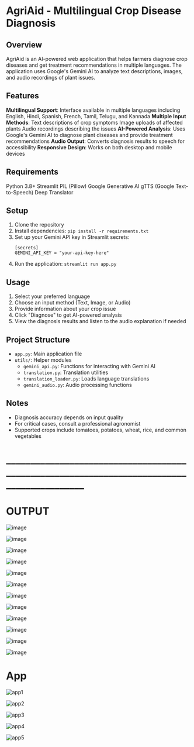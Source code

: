 # AgriAid - Multilingual Crop Disease Diagnosis

## Overview
AgriAid is an AI-powered web application that helps farmers diagnose crop diseases and get treatment recommendations in multiple languages. The application uses Google's Gemini AI to analyze text descriptions, images, and audio recordings of plant issues.

## Features
**Multilingual Support**: Interface available in multiple languages including English, Hindi, Spanish, French, Tamil, Telugu, and Kannada
**Multiple Input Methods**:
  Text descriptions of crop symptoms
  Image uploads of affected plants
  Audio recordings describing the issues
**AI-Powered Analysis**: Uses Google's Gemini AI to diagnose plant diseases and provide treatment recommendations
**Audio Output**: Converts diagnosis results to speech for accessibility
**Responsive Design**: Works on both desktop and mobile devices

## Requirements
Python 3.8+
Streamlit
PIL (Pillow)
Google Generative AI
gTTS (Google Text-to-Speech)
Deep Translator

## Setup
1. Clone the repository
2. Install dependencies: `pip install -r requirements.txt`
3. Set up your Gemini API key in Streamlit secrets:
   ```
   [secrets]
   GEMINI_API_KEY = "your-api-key-here"
   ```
4. Run the application: `streamlit run app.py`

## Usage
1. Select your preferred language
2. Choose an input method (Text, Image, or Audio)
3. Provide information about your crop issue
4. Click "Diagnose" to get AI-powered analysis
5. View the diagnosis results and listen to the audio explanation if needed

## Project Structure
- `app.py`: Main application file
- `utils/`: Helper modules
  - `gemini_api.py`: Functions for interacting with Gemini AI
  - `translation.py`: Translation utilities
  - `translation_loader.py`: Loads language translations
  - `gemini_audio.py`: Audio processing functions

## Notes
- Diagnosis accuracy depends on input quality
- For critical cases, consult a professional agronomist
- Supported crops include tomatoes, potatoes, wheat, rice, and common vegetables

# __________________________________________________________________________________________
# OUTPUT

![image](https://github.com/user-attachments/assets/59365fb2-6553-4c31-871c-c105d62789f7)

![image](https://github.com/user-attachments/assets/08c97a53-b5f4-4441-8727-06ea9276e84b)

![image](https://github.com/user-attachments/assets/16c5ff10-4944-400f-9d99-4c31c1edb65f)

![image](https://github.com/user-attachments/assets/e41e077e-2057-4de7-bb7b-ca1b9eefe2e7)

![image](https://github.com/user-attachments/assets/4bdf7c98-6065-4f37-a265-1a81f1d2ff9b)

![image](https://github.com/user-attachments/assets/d6c89df1-c0ad-4d75-b23d-4ae97a24e02e)

![image](https://github.com/user-attachments/assets/5cebd2fb-ec6e-4c31-a777-d2ff6effd3f6)

![image](https://github.com/user-attachments/assets/7a5ff059-3bc8-45d2-82c1-2e1c7546d30e)

![image](https://github.com/user-attachments/assets/5ada9f1f-6e20-4ad3-94df-2bc6ab16bfc0)

![image](https://github.com/user-attachments/assets/da21ff77-e958-40e1-940b-d5285d31869c)

![image](https://github.com/user-attachments/assets/d4d035b7-09d6-408a-be18-ec0a18439981)

![image](https://github.com/user-attachments/assets/2ede25f4-ad77-4b54-8d49-0739de36499f)

# App
![app1](https://github.com/user-attachments/assets/9a0437c9-efb7-4076-95b4-e462a0f5dc29)

![app2](https://github.com/user-attachments/assets/e70861b2-4236-4c6f-950d-752e3d045643)

![app3](https://github.com/user-attachments/assets/567b25d3-df2a-481e-ba68-292420586d1b)

![app4](https://github.com/user-attachments/assets/73a972d3-387d-4daa-84aa-3297c8c78554)

![app5](https://github.com/user-attachments/assets/065e6c49-ea28-4c4f-b17e-afeee54fa5c4)



